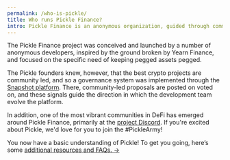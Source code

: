 ```yaml
---
permalink: /who-is-pickle/
title: Who runs Pickle Finance?
intro: Pickle Finance is an anonymous organization, guided through community governance.
---
```


The Pickle Finance project was conceived and launched by a number of anonymous developers, inspired by the ground broken by Yearn Finance, and focused on the specific need of keeping pegged assets pegged.

The Pickle founders knew, however, that the best crypto projects are community led, and so a governance system was implemented through the [Snapshot platform](https://snapshot.page/#/pickle). There, community-led proposals are posted on voted on, and these signals guide the direction in which the development team evolve the platform.

In addition, one of the most vibrant communities in DeFi has emerged around Pickle Finance, primarily at the [project Discord](http://discord.gg/gR85hmC). If you're excited about Pickle, we'd love for you to join the #PickleArmy!

You now have a basic understanding of Pickle! To get you going, here’s some [additional resources and FAQs. →](/resources/)